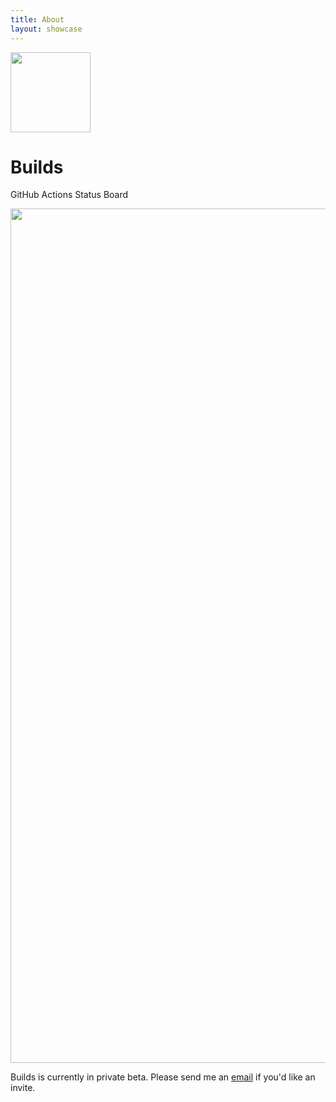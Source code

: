 ```yaml
---
title: About
layout: showcase
---
```


<p class="header">
    <img src="/images/icon_128x128.png"
         srcset="/images/icon_128x128.png, /images/icon_128x128@2x.png 2x"
         width="128"
         height="128" />
</p>

# Builds

<p class="tagline">GitHub Actions Status Board</p>

<picture class="hero">
    <source srcset="/images/screenshot-default-dark@2x.png" media="(prefers-color-scheme: dark)">
    <img class="hero" src="/images/screenshot-default@2x.png" width="1367" />
</picture>

Builds is currently in private beta. Please send me an [email](mailto:support@jbmorley.co.uk?subject=Builds%20Beta) if you'd like an invite.